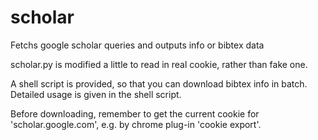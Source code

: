 scholar
=======

Fetchs google scholar queries and outputs info or bibtex data

scholar.py is modified a little to read in real cookie, rather than fake one.

A shell script is provided, so that you can download bibtex info in batch. Detailed usage is given in the shell script.

Before downloading, remember to get the current cookie for 'scholar.google.com', e.g. by chrome plug-in 'cookie export'.
